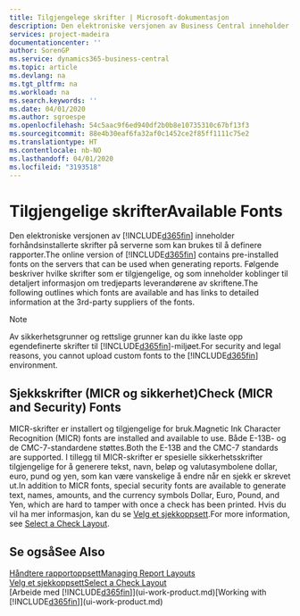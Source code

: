 ```yaml
---
title: Tilgjengelege skrifter | Microsoft-dokumentasjon
description: Den elektroniske versjonen av Business Central inneholder forhåndsinstallerte skrifter på serverne som kan brukes til å definere rapporter.
services: project-madeira
documentationcenter: ''
author: SorenGP
ms.service: dynamics365-business-central
ms.topic: article
ms.devlang: na
ms.tgt_pltfrm: na
ms.workload: na
ms.search.keywords: ''
ms.date: 04/01/2020
ms.author: sgroespe
ms.openlocfilehash: 54c5aac9f6ed940df2b0b8e10735310c67bf13f3
ms.sourcegitcommit: 88e4b30eaf6fa32af0c1452ce2f85ff1111c75e2
ms.translationtype: HT
ms.contentlocale: nb-NO
ms.lasthandoff: 04/01/2020
ms.locfileid: "3193518"
---
```

# <a name="available-fonts"></a><span data-ttu-id="b4a3d-103">Tilgjengelige skrifter</span><span class="sxs-lookup"><span data-stu-id="b4a3d-103">Available Fonts</span></span>
<span data-ttu-id="b4a3d-104">Den elektroniske versjonen av [!INCLUDE[d365fin](includes/d365fin_md.md)] inneholder forhåndsinstallerte skrifter på serverne som kan brukes til å definere rapporter.</span><span class="sxs-lookup"><span data-stu-id="b4a3d-104">The online version of [!INCLUDE[d365fin](includes/d365fin_md.md)] contains pre-installed fonts on the servers that can be used when generating reports.</span></span> <span data-ttu-id="b4a3d-105">Følgende beskriver hvilke skrifter som er tilgjengelige, og som inneholder koblinger til detaljert informasjon om tredjeparts leverandørene av skriftene.</span><span class="sxs-lookup"><span data-stu-id="b4a3d-105">The following outlines which fonts are available and has links to detailed information at the 3rd-party suppliers of the fonts.</span></span>

> [!NOTE]
> <span data-ttu-id="b4a3d-106">Av sikkerhetsgrunner og rettslige grunner kan du ikke laste opp egendefinerte skrifter til [!INCLUDE[d365fin](includes/d365fin_md.md)]-miljøet.</span><span class="sxs-lookup"><span data-stu-id="b4a3d-106">For security and legal reasons, you cannot upload custom fonts to the [!INCLUDE[d365fin](includes/d365fin_md.md)] environment.</span></span>

## <a name="check-micr-and-security-fonts"></a><span data-ttu-id="b4a3d-107">Sjekkskrifter (MICR og sikkerhet)</span><span class="sxs-lookup"><span data-stu-id="b4a3d-107">Check (MICR and Security) Fonts</span></span>  
<span data-ttu-id="b4a3d-108">MICR-skrifter er installert og tilgjengelige for bruk.</span><span class="sxs-lookup"><span data-stu-id="b4a3d-108">Magnetic Ink Character Recognition (MICR) fonts are installed and available to use.</span></span> <span data-ttu-id="b4a3d-109">Både E-13B- og de CMC-7-standardene støttes.</span><span class="sxs-lookup"><span data-stu-id="b4a3d-109">Both the E-13B and the CMC-7 standards are supported.</span></span> <span data-ttu-id="b4a3d-110">I tillegg til MICR-skrifter er spesielle sikkerhetsskrifter tilgjengelige for å generere tekst, navn, beløp og valutasymbolene dollar, euro, pund og yen, som kan være vanskelige å endre når en sjekk er skrevet ut.</span><span class="sxs-lookup"><span data-stu-id="b4a3d-110">In addition to MICR fonts, special security fonts are available to generate text, names, amounts, and the currency symbols Dollar, Euro, Pound, and Yen, which are hard to tamper with once a check has been printed.</span></span> <span data-ttu-id="b4a3d-111">Hvis du vil ha mer informasjon, kan du se [Velg et sjekkoppsett](finance-how-define-check-layouts.md).</span><span class="sxs-lookup"><span data-stu-id="b4a3d-111">For more information, see [Select a Check Layout](finance-how-define-check-layouts.md).</span></span>

## <a name="see-also"></a><span data-ttu-id="b4a3d-112">Se også</span><span class="sxs-lookup"><span data-stu-id="b4a3d-112">See Also</span></span>
[<span data-ttu-id="b4a3d-113">Håndtere rapportoppsett</span><span class="sxs-lookup"><span data-stu-id="b4a3d-113">Managing Report Layouts</span></span>](ui-manage-report-layouts.md)  
[<span data-ttu-id="b4a3d-114">Velg et sjekkoppsett</span><span class="sxs-lookup"><span data-stu-id="b4a3d-114">Select a Check Layout</span></span>](finance-how-define-check-layouts.md)  
<span data-ttu-id="b4a3d-115">[Arbeide med [!INCLUDE[d365fin](includes/d365fin_md.md)]](ui-work-product.md)</span><span class="sxs-lookup"><span data-stu-id="b4a3d-115">[Working with [!INCLUDE[d365fin](includes/d365fin_md.md)]](ui-work-product.md)</span></span>

